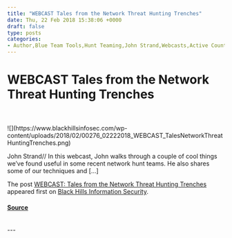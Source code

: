 ```yaml
---
title: "WEBCAST Tales from the Network Threat Hunting Trenches"
date: Thu, 22 Feb 2018 15:38:06 +0000
draft: false
type: posts
categories: 
- Author,Blue Team Tools,Hunt Teaming,John Strand,Webcasts,Active Countermeasures,AI Hunter,bro,free tools,RITA,threat hunting
---
```

# WEBCAST Tales from the Network Threat Hunting Trenches

<br/>

<br/>
![](https://www.blackhillsinfosec.com/wp-content/uploads/2018/02/00276_02222018_WEBCAST_TalesNetworkThreatHuntingTrenches.png)

John Strand// In this webcast, John walks through a couple of cool things we’ve found useful in some recent network hunt teams. He also shares some of our techniques and \[…\]

The post [WEBCAST: Tales from the Network Threat Hunting Trenches](https://www.blackhillsinfosec.com/webcast-tales-network-threat-hunting-trenches/) appeared first on [Black Hills Information Security](https://www.blackhillsinfosec.com).

#### [Source](https://www.blackhillsinfosec.com/webcast-tales-network-threat-hunting-trenches/)

<br/>
---
